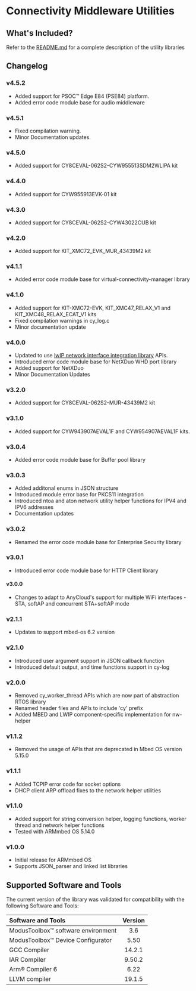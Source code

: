 # Connectivity Middleware Utilities

## What's Included?
Refer to the [README.md](./README.md) for a complete description of the utility libraries

## Changelog

### v4.5.2
* Added support for PSOC&trade; Edge E84 (PSE84) platform.
* Added error code module base for audio middleware

### v4.5.1
* Fixed compilation warning.
* Minor Documentation updates.

### v4.5.0
* Added support for CY8CEVAL-062S2-CYW955513SDM2WLIPA kit

### v4.4.0
* Added support for CYW955913EVK-01 kit

### v4.3.0
* Added support for CY8CEVAL-062S2-CYW43022CUB kit

### v4.2.0
* Added support for KIT_XMC72_EVK_MUR_43439M2 kit

### v4.1.1
* Added error code module base for virtual-connectivity-manager library

### v4.1.0
* Added support for KIT-XMC72-EVK, KIT_XMC47_RELAX_V1 and KIT_XMC48_RELAX_ECAT_V1 kits
* Fixed compilation warnings in cy_log.c
* Minor documentation update

### v4.0.0
* Updated to use [lwIP network interface integration library](https://Infineon.github.io/lwip-network-interface-integration) APIs.
* Introduced error code module base for NetXDuo WHD port library
* Added support for NetXDuo
* Minor Documentation Updates

### v3.2.0
* Added support for CY8CEVAL-062S2-MUR-43439M2 kit

### v3.1.0
* Added support for CYW943907AEVAL1F and CYW954907AEVAL1F kits.

### v3.0.4
* Added error code module base for Buffer pool library

### v3.0.3
* Added additonal enums in JSON structure
* Introduced module error base for PKCS11 integration
* Introduced ntoa and aton network utility helper functions for IPV4 and IPV6 addresses
* Documentation updates

### v3.0.2
* Renamed the error code module base for Enterprise Security library

### v3.0.1
* Introduced error code module base for HTTP Client library

#### v3.0.0
* Changes to adapt to AnyCloud's support for multiple WiFi interfaces - STA, softAP and concurrent STA+softAP mode

### v2.1.1
* Updates to support mbed-os 6.2 version

### v2.1.0
* Introduced user argument support in JSON callback function
* Introduced default output, and time functions support in cy-log

### v2.0.0
* Removed cy_worker_thread APIs which are now part of abstraction RTOS library
* Renamed header files and APIs to include 'cy' prefix
* Added MBED and LWIP component-specific implementation for nw-helper

### v1.1.2
* Removed the usage of APIs that are deprecated in Mbed OS version 5.15.0

### v1.1.1
* Added TCPIP error code for socket options
* DHCP client ARP offload fixes to the network helper utilities

### v1.1.0
* Added support for string conversion helper, logging functions, worker thread and network helper functions
* Tested with ARMmbed OS 5.14.0

### v1.0.0
* Initial release for ARMmbed OS
* Supports JSON_parser and linked list libraries

## Supported Software and Tools
The current version of the library was validated for compatibility with the following Software and Tools:

| Software and Tools                                        | Version |
| :---                                                      | :----:  |
| ModusToolbox&trade; software environment                  | 3.6     |
| ModusToolbox&trade; Device Configurator                   | 5.50    |
| GCC Compiler                                              | 14.2.1  |
| IAR Compiler                                              | 9.50.2  |
| Arm&reg; Compiler 6                                       | 6.22    |
| LLVM compiler                                             | 19.1.5  |
